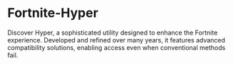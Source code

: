 # Fortnite-Hyper
Discover Hyper, a sophisticated utility designed to enhance the Fortnite experience. Developed and refined over many years, it features advanced compatibility solutions, enabling access even when conventional methods fail.
